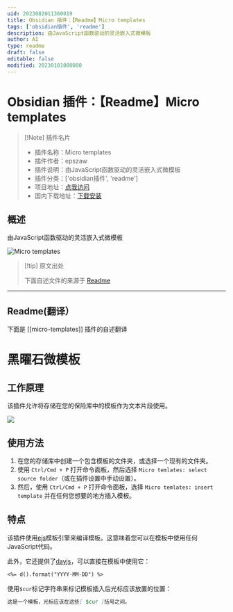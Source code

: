 ```yaml
---
uid: 2023082011360019
title: Obsidian 插件：【Readme】Micro templates
tags: ['obsidian插件', 'readme']
description: 由JavaScript函数驱动的灵活嵌入式微模板
author: AI
type: readme
draft: false
editable: false
modified: 20230101000000
---
```


# Obsidian 插件：【Readme】Micro templates

> [!Note] 插件名片
> - 插件名称：Micro templates
> - 插件作者：epszaw
> - 插件说明：由JavaScript函数驱动的灵活嵌入式微模板
> - 插件分类：['obsidian插件', 'readme']
> - 项目地址：[点我访问](https://github.com/epszaw/obsidian-micro-templates)
> - 国内下载地址：[下载安装](https://pkmer.cn/products/plugin/pluginMarket/?micro-templates)

## 概述

由JavaScript函数驱动的灵活嵌入式微模板

![Micro templates](https://cdn.pkmer.cn/covers/micro-templates_new.gif!pkmer)

> [!tip] 原文出处
> 
>下面自述文件的来源于 [Readme](https://ghproxy.net/https://raw.githubusercontent.com/epszaw/obsidian-micro-templates/master/README.md)
> 

---

## Readme(翻译）

下面是 [[micro-templates]] 插件的自述翻译


# 黑曜石微模板
## 工作原理

该插件允许将存储在您的保险库中的模板作为文本片段使用。

![](./static/demo.gif)
## 使用方法

1. 在您的存储库中创建一个包含模板的文件夹，或选择一个现有的文件夹。
2. 使用 `Ctrl/Cmd + P` 打开命令面板，然后选择 `Micro temlates: select source folder`（或在插件设置中手动设置）。
3. 然后，使用 `Ctrl/Cmd + P` 打开命令面板，选择 `Micro temlates: insert template` 并在任何您想要的地方插入模板。
## 特点

该插件使用[ejs](https://ejs.co/)模板引擎来编译模板。这意味着您可以在模板中使用任何JavaScript代码。

此外，它还提供了[dayjs](https://day.js.org/)，可以直接在模板中使用它：

```md
<%= d().format("YYYY-MM-DD") %>
```

使用`$cur`标记字符串来标记模板插入后光标应该放置的位置：

```md
这是一个模板，光标应该在这些[ $cur ]括号之间。
```



